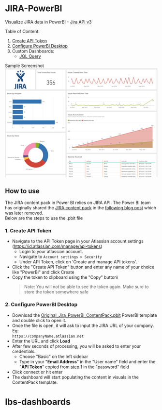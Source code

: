 # JIRA-PowerBI

Visualize JIRA data in PowerBI - [Jira API v3](https://developer.atlassian.com/cloud/jira/platform/rest/v3/intro/)

Table of Content:
1. [Create API Token](#1-create-api-token)
2. [Configure PowerBI Desktop](#2-configure-powerbi-desktop)
3. Custom Dashboards:
    - [JQL Query](./JQL) 

Sample Screenshot
![Sample Screenshot](./Images/JIRA-PowerBI-Sample-Image.png)

## How to use

The JIRA content pack in Power BI relies on JIRA API. The Power BI team has originally shared the [JIRA content pack](./Original_Jira_PowerBI_ContentPack.pbit) in the [following blog post](https://powerbi.microsoft.com/en-us/blog/explore-your-jira-data-with-power-bi/) which was later removed.\
 Below are the steps to use the .pbit file
### 1. Create API Token
- Navigate to the API Token page in your Atlassian account settings (https://id.atlassian.com/manage/api-tokens)
    - Login to your atlassian account.
    - Navigate to `Account settings > Security` 
    - Under API Token, click on 'Create and manage API tokens'.
- Click the "Create API Token" button and enter any name of your choice like "PowerBI" and click Create
- Copy the token to clipboard using the "Copy" button\
  > Note: You will not be able to see the token again. Make sure to store the token somewhere safe

### 2. Configure PowerBI Desktop
- Download the [Original_Jira_PowerBI_ContentPack.pbit](./Original_Jira_PowerBI_ContentPack.pbit) PowerBI template and double click to open it.
- Once the file is open, it will ask to input the JIRA URL of your company. Eg:\
    `https://companyName.atlassian.net`
- Enter the URL and click **Load**
- After few seconds of processing, you will be asked to enter your credentials.
    - Choose "Basic" on the left sidebar
    - Type in your "**Email Address**" in the "User name" field and enter the "**API Token**" copied from [step 1](#1-Create-API-Token) in the "password" field
- Click connect or hit enter
- The dashboard will start populating the content in visuals in the ContentPack template.
# lbs-dashboards
